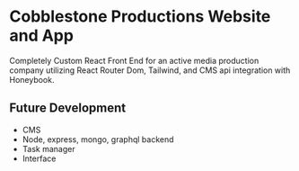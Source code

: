 # Cobblestone Productions Website and App

Completely Custom React Front End for an active media production company utilizing React Router Dom, Tailwind, and CMS api integration with Honeybook. 

## Future Development

* CMS 
* Node, express, mongo, graphql backend
* Task manager
* Interface
